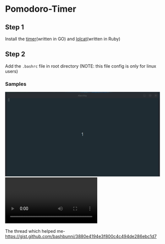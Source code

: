 # Pomodoro-Timer

## Step 1

Install the [timer](https://github.com/caarlos0/timer.git)(written in GO) and [lolcat](https://github.com/busyloop/lolcat.git)(written in Ruby)

## Step 2

Add the ``.bashrc`` file in root directory (NOTE: this file config is only for linux users)

### Samples

![image](sampleshots/change_work.gif)
![video](sampleshots/pomodoro.mp4)







The thread which helped me- <a>https://gist.github.com/bashbunni/3880e4194e3f800c4c494de286ebc1d7</a>




